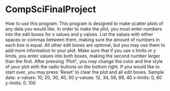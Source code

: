 # CompSciFinalProject
How to use this program:
This program is designed to make scatter plots of any data you would like. In order to make the plot, you must enter numbers into the edit boxes for x values and y values. List the values with either spaces or commas between them, making sure the amount of numbers in each box is equal. All other edit boxes are optional, but you may use them to add more information to your plot. Make sure that if you use x limits or y limits, you enter values into both boxes, making the second number larger than the first. After pressing 'Plot!', you may change the color and line style of your plot with the radio buttons on the bottom right. If you would like to start over, you may press 'Reset' to clear the plot and all edit boxes. 
Sample data:
x-values: 10, 20, 30, 40, 50
y-values: 12, 34, 56, 89, 40
x-limits: 0, 60
y-limits: 0, 100
